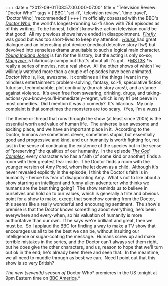 +++
date = "2012-09-01T08:57:00.000-07:00"
title = "Television Review: \"Doctor Who\""
tags = ['BBC', 'sci-fi', 'television review', 'time travel', 'Doctor Who', 'recommended']
+++
I'm officially obsessed with the BBC's <a href="http://en.wikipedia.org/wiki/Doctor_who" target="_blank">*Doctor Who*</a>, the world's longest-running sci-fi show with 784 episodes as of this writing.  To be honest, I didn't know live-action television could be that good!  All my previous shows have ended in disappointment.  <a href="http://en.wikipedia.org/wiki/Firefly_%28TV_series%29" target="_blank">*Firefly* </a>was good but was too short-lived to keep my attention.  <a href="http://en.wikipedia.org/wiki/House_%28TV_series%29" target="_blank">*House* </a>had great dialogue and an interesting plot device (medical detective story ftw!) but devolved into senseless drama unsuitable to such a logical main character.  <a href="http://en.wikipedia.org/wiki/Young_Indiana_Jones" target="_blank">*Young Indiana Jones*</a> is fun for the history, but the acting is only so-so; <a href="http://en.wikipedia.org/wiki/MacGyver" target="_blank">*Macgyver* </a>is hilariously campy but that's about all it's got.  *[MST3K](http://en.wikipedia.org/wiki/Mystery_Science_Theater_3000) *is really a series of movies, not a real show.  All the other shows of which I've willingly watched more than a couple of episodes have been animated.  *Doctor Who* is, like, awesome.  It combines all the things I want in my mindless entertainment: problem-solving, fantasy, sci-fi, speculative fiction, futurism, technobabble, plot continuity (hurrah story arcs!), and a stance against violence.  It's even free from swearing, drinking, drugs, and taking-actions-you-know-you'll-immediately-regret, which is my #1 pet peeve in most comedies.  Did I mention it was a comedy?  It's hilarious.  My only complaint is that sometimes the monsters are too scary.  (Yes, I'm a wuss.) 

The theme or thread that runs through the show (at least since 2005) is the essential worth and value of human life.  The universe is an awesome and exciting place, and we have an important place in it.  According to the Doctor, humans are sometimes clever, sometimes stupid, but essentially good and progressive and kind, and our humanity is worth fighting for, not just in the sense of continuing the existence of the species but in the sense of "preserving" the qualities of our humanity.  In the episode <a href="http://en.wikipedia.org/wiki/The_God_Complex" target="_blank">*The God Complex*</a>, every character who has a faith (of some kind or another) finds a room with their greatest fear inside.  The Doctor finds a room with the younger version of Amy Pond, whom he let down as a child.  Although it's never revealed explicitly in the episode, I think the Doctor's faith is in humanity - hence his fear of disappointing Amy.  What's not to like about a show starring an intelligent and funny alien adventurer who thinks we humans are the best thing going?  The show reminds us to believe in ourselves and hold on to our values, which is generally a trite and obvious point for a show to make, except that somehow coming from the Doctor, this seems like a really wonderful and encouraging sentiment.  The show's premise is that the Doctor knows something about everything, he's been everywhere and every-when, so his valuation of humanity is more authoritative than our own.  If he says we're brilliant and great, then we must be.  So I applaud the BBC for finding a way to make a TV show that encourages us all to be the best we can be, without insulting our intelligence or sugar-coating the message.  Humans screw up and make terrible mistakes in the series, and the Doctor can't always set them right, but he does give the other characters, and us, reason to hope that we'll turn out ok in the end; he's already been there and seen that.  In the meantime, we all need to muddle through as best we can.  Need I point out that this show is so very British?

*The new (seventh) season of* Doctor Who* premieres in the US tonight at 9pm Eastern time on [BBC America](http://www.bbcamerica.com/).*

